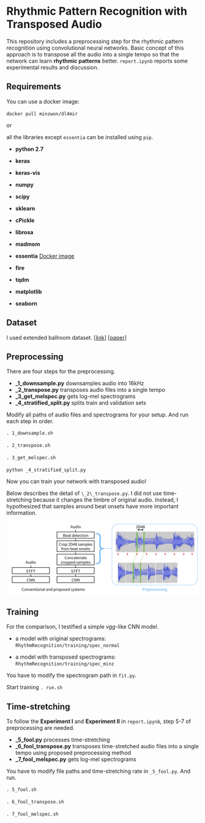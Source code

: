 # Rhythmic Pattern Recognition with Transposed Audio
This repository includes a preprocessing step for the rhythmic pattern recognition using convolutional neural networks. Basic concept of this approach is to transpose all the audio into a single tempo so that the network can learn **rhythmic patterns** better. `report.ipynb` reports some experimental results and discussion.


## Requirements
You can use a docker image:

`docker pull minzwon/dl4mir`

or

all the libraries except `essentia` can be installed using `pip`.

- **python 2.7**

- **keras**

- **keras-vis**

- **numpy**

- **scipy**

- **sklearn**

- **cPickle**

- **librosa**

- **madmom**

- **essentia** [Docker image](https://github.com/MTG/essentia-docker)

- **fire**

- **tqdm**

- **matplotlib**

- **seaborn**

## Dataset
I used extended ballroom dataset. [[link](http://anasynth.ircam.fr/home/media/ExtendedBallroom)] [[paper](https://wp.nyu.edu/ismir2016/wp-content/uploads/sites/2294/2016/08/marchand-extended.pdf)]


## Preprocessing
There are four steps for the preprocessing.

- **\_1\_downsample.py** downsamples audio into 16kHz
- **\_2\_transpose.py** transposes audio files into a single tempo
- **\_3\_get_melspec.py** gets log-mel spectrograms
- **\_4\_stratified_split.py** splits train and validation sets

Modify all paths of audio files and spectrograms for your setup. And run each step in order.

```
. 1_downsample.sh

. 2_transpose.sh

. 3_get_melspec.sh

python _4_stratified_split.py
```

Now you can train your network with transposed audio!

Below describes the detail of `\_2\_transpose.py`. I did not use time-stretching because it changes the timbre of original audio. Instead, I hypothesized that samples around beat onsets have more important information.

![Image](./figures/trp.png)




## Training
For the comparison, I testified a simple _vgg_-like CNN model. 

- a model with original spectrograms: `RhythmRecognition/training/spec_normal` 

- a model with transposed spectrograms: `RhythmRecognition/training/spec_minz`

You have to modify the spectrogram path in `fit.py`.

Start training `. run.sh` 

## Time-stretching
To follow the **Experiment I** and **Experiment II** in `report.ipynb`, step 5-7 of preprocessing are needed.

- **\_5\_fool.py** processes time-stretching
- **\_6\_fool_transpose.py** transposes time-stretched audio files into a single tempo using proposed preprocessing method
- **\_7\_fool_melspec.py** gets log-mel spectrograms

You have to modify file paths and time-stretching rate in `_5_fool.py`. And run.

```
. 5_fool.sh

. 6_fool_transpose.sh

. 7_fool_melspec.sh

```
